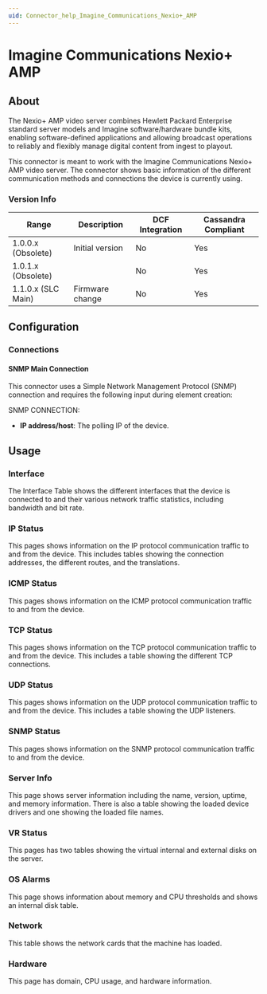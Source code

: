 ```yaml
---
uid: Connector_help_Imagine_Communications_Nexio+_AMP
---
```


# Imagine Communications Nexio+ AMP

## About

The Nexio+ AMP video server combines Hewlett Packard Enterprise standard server models and Imagine software/hardware bundle kits, enabling software-defined applications and allowing broadcast operations to reliably and flexibly manage digital content from ingest to playout.

This connector is meant to work with the Imagine Communications Nexio+ AMP video server. The connector shows basic information of the different communication methods and connections the device is currently using.

### Version Info

| Range              | Description     | DCF Integration | Cassandra Compliant |
|--------------------|-----------------|-----------------|---------------------|
| 1.0.0.x (Obsolete) | Initial version | No              | Yes                 |
| 1.0.1.x (Obsolete) |                 | No              | Yes                 |
| 1.1.0.x (SLC Main) | Firmware change | No              | Yes                 |

## Configuration

### Connections

#### SNMP Main Connection

This connector uses a Simple Network Management Protocol (SNMP) connection and requires the following input during element creation:

SNMP CONNECTION:

- **IP address/host**: The polling IP of the device.

## Usage

### Interface

The Interface Table shows the different interfaces that the device is connected to and their various network traffic statistics, including bandwidth and bit rate.

### IP Status

This pages shows information on the IP protocol communication traffic to and from the device. This includes tables showing the connection addresses, the different routes, and the translations.

### ICMP Status

This pages shows information on the ICMP protocol communication traffic to and from the device.

### TCP Status

This pages shows information on the TCP protocol communication traffic to and from the device. This includes a table showing the different TCP connections.

### UDP Status

This pages shows information on the UDP protocol communication traffic to and from the device. This includes a table showing the UDP listeners.

### SNMP Status

This pages shows information on the SNMP protocol communication traffic to and from the device.

### Server Info

This page shows server information including the name, version, uptime, and memory information. There is also a table showing the loaded device drivers and one showing the loaded file names.

### VR Status

This pages has two tables showing the virtual internal and external disks on the server.

### OS Alarms

This page shows information about memory and CPU thresholds and shows an internal disk table.

### Network

This table shows the network cards that the machine has loaded.

### Hardware

This page has domain, CPU usage, and hardware information.
